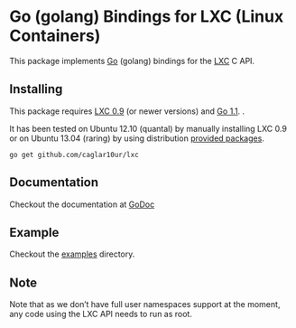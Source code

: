 # Go (golang) Bindings for LXC (Linux Containers)

This package implements [Go](http://golang.org) (golang) bindings for the [LXC](http://lxc.sourceforge.net/) C API.

## Installing

This package requires [LXC 0.9](http://lxc.git.sourceforge.net/git/gitweb.cgi?p=lxc/lxc;a=summary) (or newer versions) and [Go 1.1](https://code.google.com/p/go/downloads/list). .

It has been tested on Ubuntu 12.10 (quantal) by manually installing LXC 0.9 or on Ubuntu 13.04 (raring) by using distribution [provided packages](https://launchpad.net/ubuntu/raring/+package/lxc).

    go get github.com/caglar10ur/lxc

## Documentation

Checkout the documentation at [GoDoc](http://godoc.org/github.com/caglar10ur/lxc)

## Example

Checkout the [examples](https://github.com/caglar10ur/lxc/tree/master/examples) directory.

## Note

Note that as we don’t have full user namespaces support at the moment, any code using the LXC API needs to run as root.

